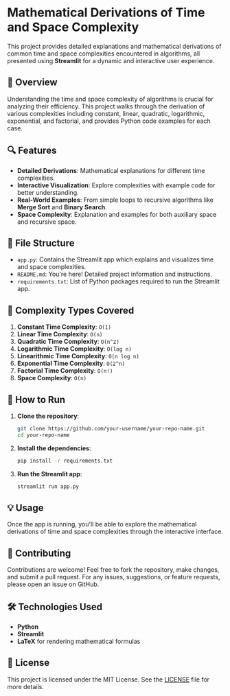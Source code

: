 
# Mathematical Derivations of Time and Space Complexity

This project provides detailed explanations and mathematical derivations of common time and space complexities encountered in algorithms, all presented using **Streamlit** for a dynamic and interactive user experience.

## 🧠 Overview

Understanding the time and space complexity of algorithms is crucial for analyzing their efficiency. This project walks through the derivation of various complexities including constant, linear, quadratic, logarithmic, exponential, and factorial, and provides Python code examples for each case.

## 🔍 Features

- **Detailed Derivations**: Mathematical explanations for different time complexities.
- **Interactive Visualization**: Explore complexities with example code for better understanding.
- **Real-World Examples**: From simple loops to recursive algorithms like **Merge Sort** and **Binary Search**.
- **Space Complexity**: Explanation and examples for both auxiliary space and recursive space.

## 📂 File Structure

- `app.py`: Contains the Streamlit app which explains and visualizes time and space complexities.
- `README.md`: You're here! Detailed project information and instructions.
- `requirements.txt`: List of Python packages required to run the Streamlit app.

## 📖 Complexity Types Covered

1. **Constant Time Complexity**: `O(1)`
2. **Linear Time Complexity**: `O(n)`
3. **Quadratic Time Complexity**: `O(n^2)`
4. **Logarithmic Time Complexity**: `O(log n)`
5. **Linearithmic Time Complexity**: `O(n log n)`
6. **Exponential Time Complexity**: `O(2^n)`
7. **Factorial Time Complexity**: `O(n!)`
8. **Space Complexity**: `O(n)`

## 🚀 How to Run

1. **Clone the repository**:
    ```bash
    git clone https://github.com/your-username/your-repo-name.git
    cd your-repo-name
    ```

2. **Install the dependencies**:
    ```bash
    pip install -r requirements.txt
    ```

3. **Run the Streamlit app**:
    ```bash
    streamlit run app.py
    ```

## 💡 Usage

Once the app is running, you'll be able to explore the mathematical derivations of time and space complexities through the interactive interface.

## 🤝 Contributing

Contributions are welcome! Feel free to fork the repository, make changes, and submit a pull request. For any issues, suggestions, or feature requests, please open an issue on GitHub.

## 🛠️ Technologies Used

- **Python**
- **Streamlit**
- **LaTeX** for rendering mathematical formulas

## 📜 License

This project is licensed under the MIT License. See the [LICENSE](LICENSE) file for more details.
